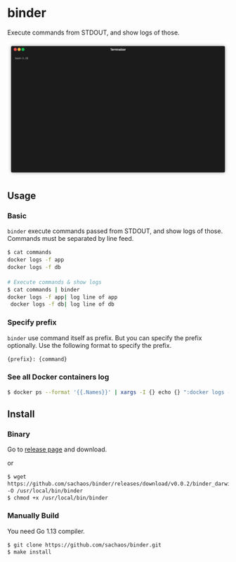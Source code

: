 # binder

Execute commands from STDOUT, and show logs of those.

![demo](./img/demo.gif)

## Usage

### Basic

`binder` execute commands passed from STDOUT, and show logs of those.
Commands must be separated by line feed.

```sh
$ cat commands
docker logs -f app
docker logs -f db

# Execute commands & show logs
$ cat commands | binder
docker logs -f app| log line of app
 docker logs -f db| log line of db
```

### Specify prefix

`binder` use command itself as prefix.
But you can specify the prefix optionally.
Use the following format to specify the prefix.

```
{prefix}: {command}
```

### See all Docker containers log

```sh
$ docker ps --format '{{.Names}}' | xargs -I {} echo {} ":docker logs --tail=0 -f" {} | binder
```

## Install

### Binary

Go to [release page](https://github.com/sachaos/binder/releases) and download.

or

```shell
$ wget https://github.com/sachaos/binder/releases/download/v0.0.2/binder_darwin_amd64 -O /usr/local/bin/binder
$ chmod +x /usr/local/bin/binder
```

### Manually Build

You need Go 1.13 compiler.

```shell
$ git clone https://github.com/sachaos/binder.git
$ make install
```
